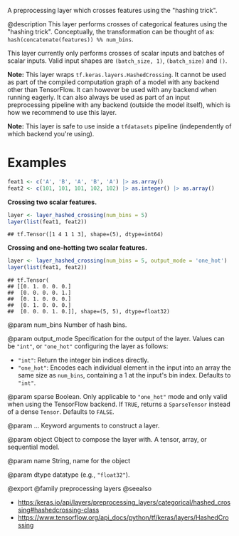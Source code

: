 A preprocessing layer which crosses features using the "hashing trick".

@description
This layer performs crosses of categorical features using the "hashing
trick". Conceptually, the transformation can be thought of as:
`hash(concatenate(features)) %% num_bins`.

This layer currently only performs crosses of scalar inputs and batches of
scalar inputs. Valid input shapes are `(batch_size, 1)`, `(batch_size)` and
`()`.

**Note:** This layer wraps `tf.keras.layers.HashedCrossing`. It cannot
be used as part of the compiled computation graph of a model with
any backend other than TensorFlow.
It can however be used with any backend when running eagerly.
It can also always be used as part of an input preprocessing pipeline
with any backend (outside the model itself), which is how we recommend
to use this layer.

**Note:** This layer is safe to use inside a `tfdatasets` pipeline
(independently of which backend you're using).

# Examples


```r
feat1 <- c('A', 'B', 'A', 'B', 'A') |> as.array()
feat2 <- c(101, 101, 101, 102, 102) |> as.integer() |> as.array()
```

**Crossing two scalar features.**


```r
layer <- layer_hashed_crossing(num_bins = 5)
layer(list(feat1, feat2))
```

```
## tf.Tensor([1 4 1 1 3], shape=(5), dtype=int64)
```

**Crossing and one-hotting two scalar features.**


```r
layer <- layer_hashed_crossing(num_bins = 5, output_mode = 'one_hot')
layer(list(feat1, feat2))
```

```
## tf.Tensor(
## [[0. 1. 0. 0. 0.]
##  [0. 0. 0. 0. 1.]
##  [0. 1. 0. 0. 0.]
##  [0. 1. 0. 0. 0.]
##  [0. 0. 0. 1. 0.]], shape=(5, 5), dtype=float32)
```

@param num_bins
Number of hash bins.

@param output_mode
Specification for the output of the layer. Values can be
`"int"`, or `"one_hot"` configuring the layer as follows:
- `"int"`: Return the integer bin indices directly.
- `"one_hot"`: Encodes each individual element in the input into an
    array the same size as `num_bins`, containing a 1 at the input's
    bin index. Defaults to `"int"`.

@param sparse
Boolean. Only applicable to `"one_hot"` mode and only valid
when using the TensorFlow backend. If `TRUE`, returns
a `SparseTensor` instead of a dense `Tensor`. Defaults to `FALSE`.

@param ...
Keyword arguments to construct a layer.

@param object
Object to compose the layer with. A tensor, array, or sequential model.

@param name
String, name for the object

@param dtype
datatype (e.g., `"float32"`).

@export
@family preprocessing layers
@seealso
+ <https:/keras.io/api/layers/preprocessing_layers/categorical/hashed_crossing#hashedcrossing-class>
+ <https://www.tensorflow.org/api_docs/python/tf/keras/layers/HashedCrossing>

